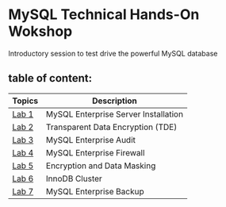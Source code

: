 # MySQL Technical Hands-On Wokshop

Introductory session to test drive the powerful MySQL database

## table of content:
| Topics | Description |
|--------|--------------------------|
| [Lab 1](https://github.com/tripplea-sg/MySQL-Test-Drive/tree/master/Lab1) | MySQL Enterprise Server Installation |
| [Lab 2](https://github.com/tripplea-sg/MySQL-Test-Drive/tree/master/Lab2) | Transparent Data Encryption (TDE)  |
| [Lab 3](https://github.com/tripplea-sg/MySQL-Test-Drive/tree/master/Lab3) | MySQL Enterprise Audit |
| [Lab 4](https://github.com/tripplea-sg/MySQL-Test-Drive/tree/master/Lab4) | MySQL Enterprise Firewall |
| [Lab 5](https://github.com/tripplea-sg/MySQL-Test-Drive/tree/master/Lab5) | Encryption and Data Masking |
| [Lab 6](https://github.com/tripplea-sg/MySQL-Test-Drive/blob/master/Lab6) | InnoDB Cluster |
| [Lab 7](https://github.com/tripplea-sg/MySQL-Test-Drive/blob/master/Lab6) | MySQL Enterprise Backup |




